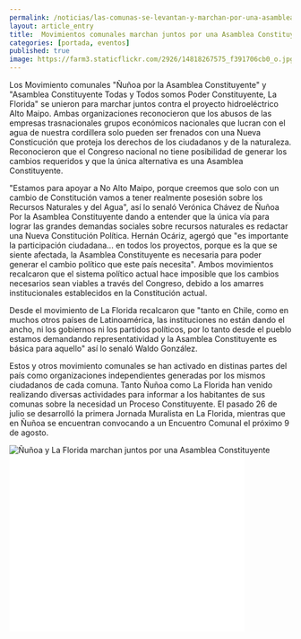 ```yaml
---
permalink: /noticias/las-comunas-se-levantan-y-marchan-por-una-asamblea-constituyente.html
layout: article_entry
title:  Movimientos comunales marchan juntos por una Asamblea Constituyente.
categories: [portada, eventos]
published: true
image: https://farm3.staticflickr.com/2926/14818267575_f391706cb0_o.jpg
---
```


Los Movimiento comunales "Ñuñoa por la Asamblea Constituyente" y "Asamblea Constituyente Todas y Todos somos Poder Constituyente, La Florida" se unieron para marchar juntos contra el proyecto hidroeléctrico Alto Maipo. 
Ambas organizaciones reconocieron que los abusos de las empresas trasnacionales grupos económicos nacionales que lucran con el agua de nuestra cordillera solo pueden ser frenados con una Nueva Consticución que proteja los derechos de los ciudadanos y de la naturaleza. 
Reconocieron que el Congreso nacional no tiene posibilidad de generar los cambios requeridos y que la única alternativa es una Asamblea Constituyente.

"Estamos para apoyar a No Alto Maipo, porque creemos que solo con un cambio de Constitución vamos a tener realmente posesión sobre los Recursos Naturales y del Agua", así lo senaló Verónica Chávez de Ñuñoa Por la Asamblea Constituyente dando a entender que la única vía para lograr las grandes demandas sociales sobre recursos naturales es redactar una Nueva Constitución Política. 
Hernán Ocáriz, agergó que "es importante la participación ciudadana... en todos los proyectos, porque es la que se siente afectada, la Asamblea Constituyente es necesaria para poder generar el cambio político que este país necesita". Ambos movimientos recalcaron que el sistema político actual hace imposible que los cambios necesarios sean viables a través del Congreso, debido a los amarres institucionales establecidos en la Constitución actual.

Desde el movimiento de La Florida recalcaron que "tanto en Chile, como en muchos otros países de Latinoamérica, las instituciones no están dando el ancho, ni los gobiernos ni los partidos políticos, por lo tanto desde el pueblo estamos demandando representatividad y la Asamblea Constituyente es básica para aquello" así lo senaló Waldo González.

Estos y otros movimiento comunales se han activado en distinas partes del país como organizaciones independientes generadas por los mismos ciudadanos de cada comuna. Tanto Ñuñoa como La Florida han venido realizando diversas actividades para informar a los habitantes de sus comunas sobre la necesidad un Proceso Constituyente. El pasado 26 de julio se desarrolló la primera Jornada Muralista en La Florida, mientras que en Ñuñoa se encuentran convocando a un Encuentro Comunal el próximo 9 de agosto.

<img src="https://farm3.staticflickr.com/2926/14818267575_f391706cb0_o.jpg" title="Ñuñoa y La Florida marchan juntos por una Asamblea Constituyente" class="img-responsive">

<iframe width="420" height="315" src="//www.youtube.com/embed/TOXGJr1urss" frameborder="0" allowfullscreen></iframe>

